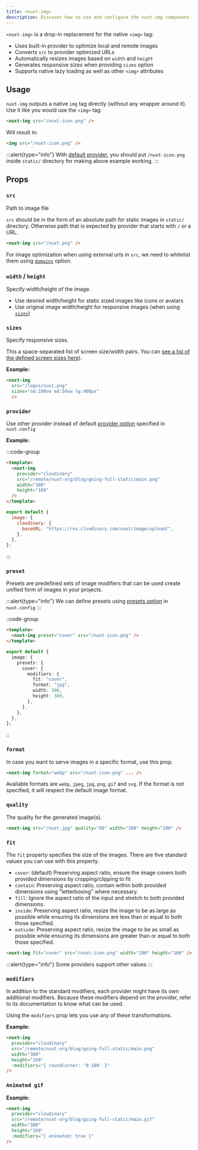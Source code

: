 ```yaml
---
title: <nuxt-img>
description: Discover how to use and configure the nuxt-img component.
---
```


`<nuxt-img>` is a drop-in replacement for the native `<img>` tag:

- Uses built-in provider to optimize local and remote images
- Converts `src` to provider optimized URLs
- Automatically resizes images based on `width` and `height`
- Generates responsive sizes when providing `sizes` option
- Supports native lazy loading as well as other `<img>` attributes

## Usage

`nuxt-img` outputs a native `img` tag directly (without any wrapper around it). Use it like you would use the `<img>` tag:

```html
<nuxt-img src="/nuxt-icon.png" />
```

Will result in:

```html
<img src="/nuxt-icon.png" />
```

:::alert{type="info"}
With [default provider](/getting-started/providers#default-provider), you should put `/nuxt-icon.png` inside `static/` directory for making above example working.
:::

## Props

### `src`

Path to image file

`src` should be in the form of an absolute path for static images in `static/` directory.
Otherwise path that is expected by provider that starts with `/` or a URL.

```html
<nuxt-img src="/nuxt.png" />
```

For image optimization when using external urls in `src`, we need to whitelist them using [`domains`](/api/options#domains) option.

### `width` / `height`

Specify width/height of the image.

- Use desired width/height for static sized images like icons or avatars
- Use original image width/height for responsive images (when using [`sizes`](#sizes))

### `sizes`

Specify responsive sizes.

This a space-separated list of screen size/width pairs. You can [see a list of the defined screen sizes here](/api/options#screens)).

**Example:**

```html
<nuxt-img
  src="/logos/nuxt.png"
  sizes="sm:100vw md:50vw lg:400px"
  />
```

### `provider`

Use other provider instead of default [provider option](/api/options#provider) specified in `nuxt.config`

**Example:**

:::code-group

  ```html [index.vue]
  <template>
    <nuxt-img
      provider="cloudinary"
      src="/remote/nuxt-org/blog/going-full-static/main.png"
      width="300"
      height="169"
    />
  </template>
  ```

  ```js [nuxt.config.js]
  export default {
    image: {
      cloudinary: {
        baseURL: "https://res.cloudinary.com/nuxt/image/upload/",
      },
    },
  };
  ```

:::

### `preset`

Presets are predefined sets of image modifiers that can be used create unified form of images in your projects.

:::alert{type="info"}
  We can define presets using <a href="/api/options#presets">presets option</a> in <code>nuxt.config</code>
:::

::code-group

  ```html [index.vue]
  <template>
    <nuxt-img preset="cover" src="/nuxt-icon.png" />
  </template>
  ```

  ```ts [nuxt.config.js]
  export default {
    image: {
      presets: {
        cover: {
          modifiers: {
            fit: "cover",
            format: "jpg",
            width: 300,
            height: 300,
          },
        },
      },
    },
  };
  ```

::

### `format`

In case you want to serve images in a specific format, use this prop.

```html
<nuxt-img format="webp" src="/nuxt-icon.png" ... />
```

Available formats are `webp`, `jpeg`, `jpg`, `png`, `gif` and `svg`. If the format is not specified, it will respect the default image format.

### `quality`

The quality for the generated image(s).

```html
<nuxt-img src="/nuxt.jpg" quality="80" width="200" height="100" />
```

### `fit`

The `fit` property specifies the size of the images.
There are five standard values you can use with this property.

- `cover`: (default) Preserving aspect ratio, ensure the image covers both provided dimensions by cropping/clipping to fit
- `contain`: Preserving aspect ratio, contain within both provided dimensions using "letterboxing" where necessary.
- `fill`: Ignore the aspect ratio of the input and stretch to both provided dimensions.
- `inside`: Preserving aspect ratio, resize the image to be as large as possible while ensuring its dimensions are less than or equal to both those specified.
- `outside`: Preserving aspect ratio, resize the image to be as small as possible while ensuring its dimensions are greater than or equal to both those specified.

```html
<nuxt-img fit="cover" src="/nuxt-icon.png" width="200" height="100" />
```

:::alert{type="info"}
Some providers support other values
:::

### `modifiers`

In addition to the standard modifiers, each provider might have its own additional modifiers. Because these modifiers depend on the provider, refer to its documentation to know what can be used.

Using the `modifiers` prop lets you use any of these transformations.

**Example:**

```html
<nuxt-img
  provider="cloudinary"
  src="/remote/nuxt-org/blog/going-full-static/main.png"
  width="300"
  height="169"
  :modifiers="{ roundCorner: '0:100' }"
/>
```
  
### `Animated gif`

**Example:**

```html
<nuxt-img
  provider="cloudinary"
  src="/remote/nuxt-org/blog/going-full-static/main.gif"
  width="300"
  height="169"
  :modifiers="{ animated: true }"
/>
```
